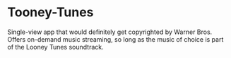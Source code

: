 # Tooney-Tunes
Single-view app that would definitely get copyrighted by Warner Bros.
Offers on-demand music streaming, so long as the music of choice is part of the Looney Tunes soundtrack.
